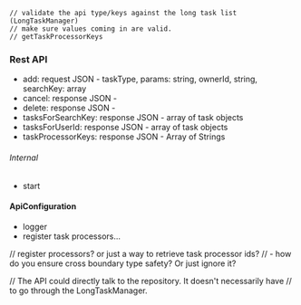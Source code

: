 
	// validate the api type/keys against the long task list (LongTaskManager)
	// make sure values coming in are valid.
	// getTaskProcessorKeys

### Rest API
- add: request JSON - taskType, params: string, ownerId, string, searchKey: array <string>
- cancel: response JSON -
- delete: response JSON - 
- tasksForSearchKey: response JSON - array of task objects
- tasksForUserId: response JSON - array of task objects
- taskProcessorKeys: response JSON - Array of Strings

###### Internal
- start

#### ApiConfiguration
- logger
- register task processors...

// register processors? or just a way to retrieve task processor ids?
// - how do you ensure cross boundary type safety? Or just ignore it?

// The API could directly talk to the repository. It doesn't necessarily have
// to go through the LongTaskManager.